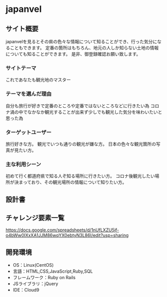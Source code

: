 # japanvel

## サイト概要
japanvelを見るとその県の色々な情報について知ることができ、行った気分になることもできます。
定番の箇所はもちろん、地元の人しか知らない土地の情報についても知ることができます。
是非、御登録確認お願い致します。

### サイトテーマ
これであなたも観光地のマスター

### テーマを選んだ理由
自分も旅行が好きで定番のところや定番ではないところなどに行きたい為
コロナ渦の中でなかなか観光することが出来ず少しでも観光した気分を味わいたいと思った為

### ターゲットユーザー
旅行好きな方。
観光でいつも通りの観光が嫌な方。
日本の色々な観光箇所の写真が見たい方。

### 主な利用シーン
初めて行く都道府県で知る人ぞ知る場所に行きたい方。
コロナ後観光したい場所が決まっており、その観光場所の情報について知りたい方。

## 設計書


## チャレンジ要素一覧
https://docs.google.com/spreadsheets/d/1nUfLXZU5jf-o4bWw0IXxXA1JJM86wqYX0ebtyN3L86I/edit?usp=sharing

## 開発環境
- OS：Linux(CentOS)
- 言語：HTML,CSS,JavaScript,Ruby,SQL
- フレームワーク：Ruby on Rails
- JSライブラリ：jQuery
- IDE：Cloud9

